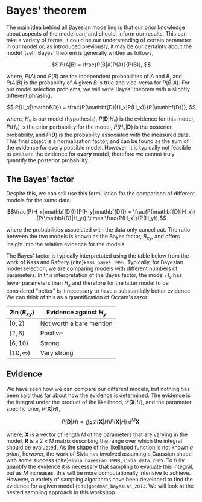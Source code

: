 # Bayes' theorem

The main idea behind all Bayesian modelling is that our prior knowledge about aspects of the model can, and should, inform our results.
This can take a variety of forms, it could be our understanding of certain parameter in our model or, as introduced previously, it may be our certainty about the model itself.
Bayes' theorem is generally written as follows,

$$ P(A|B) = \frac{P(B|A)P(A)}{P(B)}, $$

where, $P(A)$ and $P(B)$ are the independent probabilities of $A$ and $B$, and $P(A|B)$ is the probability of $A$ given $B$ is true and vice-versa for $P(B|A)$.
For our model selection problems, we will write Bayes' theorem with a slightly different phrasing,

$$ P(H_x|\mathbf{D}) = \frac{P(\mathbf{D}|H_x)P(H_x)}{P(\mathbf{D})}, $$

where, $H_x$ is our model (hypothesis), $P(\mathbf{D}|H_x)$ is the evidence for this model, $P(H_x)$ is the prior porbability for the model, $P(H_x|\mathbf{D})$ is the posterior probability, and $P(\mathbf{D})$ is the probability associated with the measured data.
This final object is a normalisation factor, and can be found as the sum of the evidence for every possible model.
However, it is typically not feasible to evaluate the evidence for **every** model, therefore we cannot truly quantify the posterior probability.

## The Bayes' factor

Despite this, we can still use this formulation for the comparison of different models for the same data.

$$\frac{P(H_x|\mathbf{D})}{P(H_y|\mathbf{D})} = \frac{P(\mathbf{D}|H_x)}{P(\mathbf{D}|H_y)} \times \frac{P(H_x)}{P(H_y)},$$

where the probabilities associated with the data only cancel out.
The ratio between the two models is known as the Bayes factor, $B_{xy}$, and offers insight into the relative evidence for the models.

The Bayes' factor is typically interpretated using the table below from the work of Kass and Raftery {cite}`kass_bayes_1995`.
Typically, for Bayesian model selection, we are comparing models with different numbers of parameters.
In this interpretation of the Bayes factor, the model $H_y$ has fewer parameters than $H_x$ and therefore for the latter model to be considered "better" is it necessary to have a substantially better evidence.
We can think of this as a quantification of Occam's razor.

| $2\ln(B_{xy})$ | Evidence against $H_y$ |
|---|---|
| $[0, 2)$ | Not worth a bare mention |
| $[2, 6)$ | Positive |
| $[6, 10)$ | Strong |
| $[10, \infty)$ | Very strong |


## Evidence

We have seen how we can compare our different models, but nothing has been said thus far about how the evidence is determined.
The evidence is the integral under the product of the likelihood, $\mathcal{L}(\mathbf{X}|H)$, and the parameter specific prior, $P(\mathbf{X}|H)$,

$$ P(\mathbf{D}|H) = \iint_{\mathbf{R}} \mathcal{L}(\mathbf{X}|H)P(\mathbf{X}|H)\; \text{d}^M\mathbf{X}, $$

where, $\mathbf{X}$ is a vector of length $M$ of the parameters that are varying in the model, $\mathbf{R}$ is a $2\times M$ matrix describing the range over which the integral should be evaluated.
As the shape of the likelihood function is not known *a priori*, however, the work of Sivia has involved assuming a Gaussian shape with some success {cite}`sivia_bayesian_1998,sivia_data_2005`.
To fully quantify the evidence it is necessary that sampling to evaluate this integral, but as $M$ increases, this will be more computationally intensive to achieve.
However, a variety of sampling algorithms have been developed to find the evidence for a given model {cite}`goodman_bayesian_2013`.
We will look at the nested sampling approach in this workshop.
